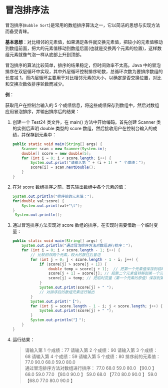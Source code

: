 # 冒泡排序法

冒泡排序(`Bubble Sort`)是常用的数组排序算法之一，它以简洁的思想与实现方法而备受青睐。

**基本思想**：对比相邻的元素值，如果满足条件就交换元素值，把较小的元素值移动到数组前面，把大的元素值移动到数组后面(也就是交换两个元素的位置)，这样数组元素就像气泡一样从底部上升到顶部。

冒泡排序的算法比较简单，排序的结果稳定，但时间效率不太高。Java 中的冒泡排序在双层循环中实现，其中外层循环控制排序轮数，总循环次数为要排序数组的长度减 1。而内层循环主要用于对比相邻元素的大小，以确定是否交换位置，对比和交换次数依排序轮数而减少。

**例**：

获取用户在控制台输入的 5 个成绩信息，将这些成绩保存到数组中，然后对数组应用冒泡排序，并输出排序后的结果：

1. 创建一个 Test24 类文件，在 main() 方法中开始编码。首先创建 Scanner 类的实例后声明 double 类型的 score 数组，然后接收用户在控制台输入的成绩，并保存到元素中：

   ```java
   public static void main(String[] args) {    
       Scanner scan = new Scanner(System.in);    
       double[] score = new double[5];    
       for (int i = 0; i < score.length; i++) {        
           System.out.print("请输入第 " + (i + 1) + " 个成绩：");        
           score[i] = scan.nextDouble();    
       }
   }
   ```

2. 在对 score 数组排序之前，首先输出数组中各个元素的值：

   ```java
   System.out.println("排序前的元素值：");
   for(double val:score) {    
       System.out.print(val+"\t");
   }
   	System.out.println();
   ```

3. 通过冒泡排序方法实现对 score 数组的排序，在实现时需要借助一个临时变量：

   ```java 
   public static void main(String[] args) {    
       System.out.println("通过冒泡排序方法对数组进行排序：");    
       for (int i = 0; i < score.length - 1; i++) {        
           // 比较相邻两个元素，较大的数往后冒泡        
           for (int j = 0; j < score.length - 1 - i; j++) {            
               if (score[j] > score[j + 1]) {                
                   double temp = score[j + 1];	// 把第一个元素值保存到临时变量中                
                   score[j + 1] = score[j];	// 把第二个元素值转移到第一个元素变量中                
                   score[j] = temp;	// 把临时变量（第一个元素的原值）保存到第二个元素中            
               }            
               System.out.print(score[j] + " "); 
               // 对排序后的数组元素进行输出        
           }        
           System.out.print("【");        
           for (int j = score.length - 1 - i; j < score.length; j++) {            
               System.out.print(score[j] + " ");        
           }        
           System.out.println("】");
       }
   }
   ```

4. 运行结果：

   > 请输入第 1 个成绩：77
   > 请输入第 2 个成绩：90
   > 请输入第 3 个成绩：68
   > 请输入第 4 个成绩：59
   > 请输入第 5 个成绩：80
   > 排序前的元素值：
   > 77.0    90.0    68.0    59.0    80.0   
   > 通过冒泡排序方法对数组进行排序：
   > 77.0 68.0 59.0 80.0 【90.0 】
   > 68.0 59.0 77.0 【80.0 90.0 】
   > 59.0 68.0 【77.0 80.0 90.0 】
   > 59.0 【68.0 77.0 80.0 90.0 】